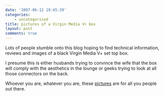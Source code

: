 ```yaml
---
date: '2007-06-12 19:45:39'
categories:
    - uncategorised
title: pictures of a Virgin Media V+ box
layout: post
comments: true
---
```


Lots of people stumble onto this blog hoping to find technical
information, reviews and images of a black Virgin Media V+ set top box.

I presume this is either husbands trying to convince the wife that the
box will comply with the aesthetics in the lounge or geeks trying to
look at all those connectors on the back.

Whoever you are, whatever you are, these
[pictures](http://picasaweb.google.com/nbrightside/VirginMediaVBox) are
for all you people out there.
